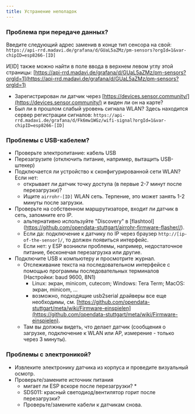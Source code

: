 ```yaml
---
title: Устранение неполадок
---
```


### Проблема при передаче данных?
Введите следующий адрес заменив в конце тип сенсора на свой:
`https://api-rrd.madavi.de/grafana/d/GUaL5aZMz/pm-sensors?orgId=1&var-chipID=esp8266-[ID]`

И[ID] также можно найти в поле ввода в верхнем левом углу этой страницы: [https://api-rrd.madavi.de/grafana/d/GUaL5aZMz/pm-sensors?orgId=1](https://api-rrd.madavi.de/grafana/d/GUaL5aZMz/pm-sensors?orgId=1)

* Зарегистрирован ли датчик через [https://devices.sensor.community/](https://devices.sensor.community/) и виден ли он на карте?
* Был ли в прошлом слабый уровень сигнала WLAN?
    Здесь находится сервер регистрации сигналов: `https://api-rrd.madavi.de/grafana/d/Fk6mw1WGz/wifi-signal?orgId=1&var-chipID=esp8266-[ID]`


### Проблемы с USB-кабелем?
* Проверьте электропитание: кабель USB
* Перезагрузите (отключить питание, например, вытащить USB-штекер)
* Подключается ли устройство к сконфигурированной сети WLAN? Если нет:
  * открывает ли датчик точку доступа (в первые 2-7 минут после перезагрузки)?
  * Ищите `airrohr-[ID]` WLAN сеть. Терпение, это может занять 1-2 минуты после загрузки.
* Проверьте на собственном маршрутизаторе, входит ли датчик в сеть, запомните его IP.
  * альтернативно используйте "Discovery" в [flashtool] (https://github.com/opendata-stuttgart/airrohr-firmware-flasher//).
  * Если да: подключение к датчику по IP через браузер `http://[ip-of-the-sensor]/`, то должен появиться интерфейс.
  * Если нет: у ESP возникли проблемы, например, недостаточное питание, бесконечая перезагрузка или другие.
* Подключите USB к компьютеру и просмотрите журнал.
  * Отслеживание текста на последовательном интерфейсе с помощью программы последовательных терминалов (Настройки: baud 9600, 8N1)
    * Linux: экран, minicom, cutecom; Windows: Tera Term; MacOS: экран, minicom, ...
    * возможно, подходящие usb2serial драйверы все еще необходимы, см. [https://github.com/opendata-stuttgart/meta/wiki/Firmware-einspielen](https://github.com/opendata-stuttgart/meta/wiki/Firmware-einspielen).
  * Там вы должны видеть, что делает датчик (сообщения о загрузке, подключение к WLAN или AP, измерение - только через 3 минуты).


### Проблемы с электроникой?
* Извлеките электронику датчика из корпуса и проведите визуальный осмотр.
* Проверьте/замените источник питания
  * мигает ли ESP вскоре после перезагрузки? *
  * SDS011: красный светодиод/вентилятор горит после перезагрузки?
  * Проверьте/замените кабели к датчикам снова.
